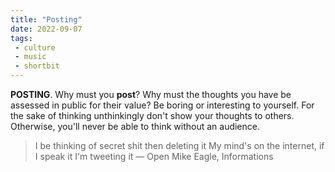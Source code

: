 ```yaml
---
title: "Posting"
date: 2022-09-07
tags:
 - culture
 - music
 - shortbit
---
```


**POSTING**. Why must you **post**? Why must the thoughts you have be assessed in public for their value? Be boring or interesting to yourself. For the sake of thinking unthinkingly don't show your thoughts to others. Otherwise, you'll never be able to think without an audience.

> I be thinking of secret shit then deleting it
> My mind's on the internet, if I speak it I'm tweeting it
— Open Mike Eagle, Informations